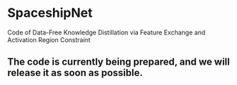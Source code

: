 # SpaceshipNet
Code of Data-Free Knowledge Distillation via Feature Exchange and Activation Region Constraint


## The code is currently being prepared, and we will release it as soon as possible.
